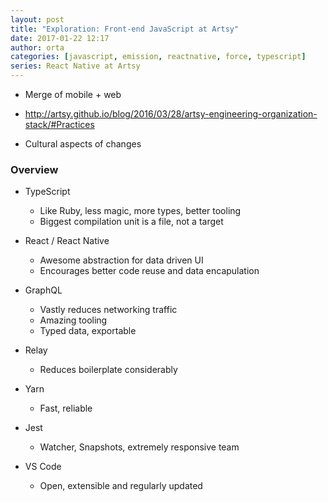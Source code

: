```yaml
---
layout: post
title: "Exploration: Front-end JavaScript at Artsy"
date: 2017-01-22 12:17
author: orta
categories: [javascript, emission, reactnative, force, typescript]
series: React Native at Artsy
---
```


* Merge of mobile + web

- http://artsy.github.io/blog/2016/03/28/artsy-engineering-organization-stack/#Practices

* Cultural aspects of changes

<!-- more -->

### Overview

* TypeScript
  - Like Ruby, less magic, more types, better tooling
  - Biggest compilation unit is a file, not a target

* React / React Native
  - Awesome abstraction for data driven UI
  - Encourages better code reuse and data encapulation

* GraphQL
  - Vastly reduces networking traffic
  - Amazing tooling
  - Typed data, exportable 

* Relay
  - Reduces boilerplate considerably

* Yarn
  - Fast, reliable

* Jest
  - Watcher, Snapshots, extremely responsive team

* VS Code
  - Open, extensible and regularly updated
